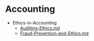 
# Accounting

- Ethics-in-Accounting
  - [Auditing-Ethics.md](./Auditing-Ethics.md)
  - [Fraud-Prevention-and-Ethics.md](./Fraud-Prevention-and-Ethics.md)
